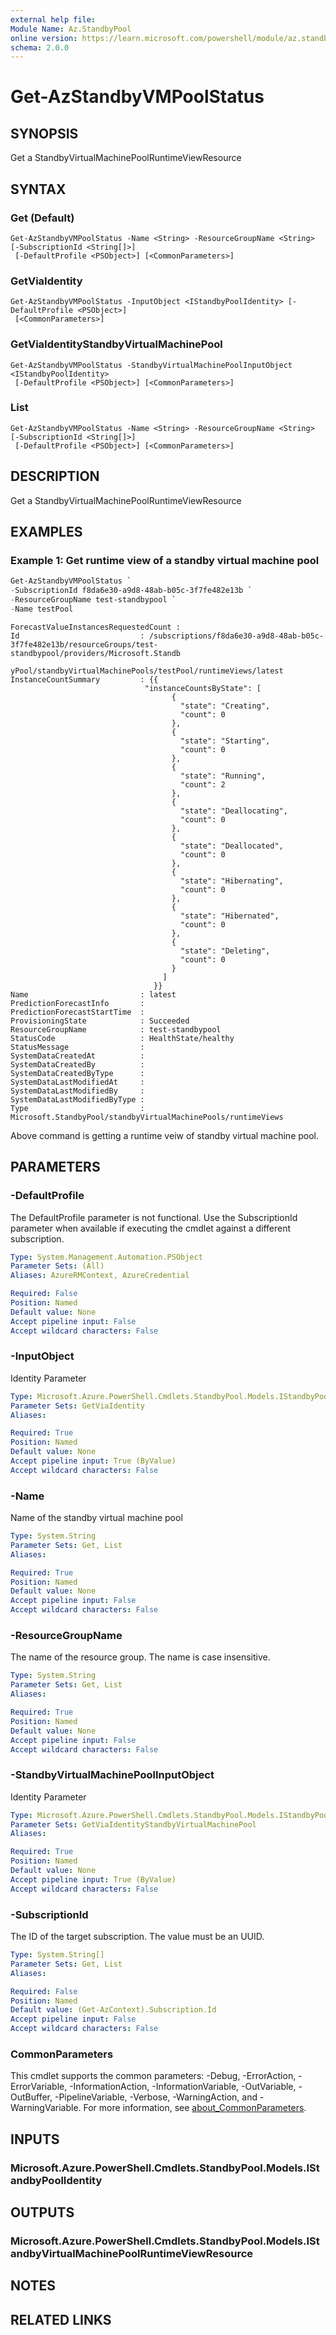 ```yaml
---
external help file:
Module Name: Az.StandbyPool
online version: https://learn.microsoft.com/powershell/module/az.standbypool/get-azstandbyvmpoolstatus
schema: 2.0.0
---
```


# Get-AzStandbyVMPoolStatus

## SYNOPSIS
Get a StandbyVirtualMachinePoolRuntimeViewResource

## SYNTAX

### Get (Default)
```
Get-AzStandbyVMPoolStatus -Name <String> -ResourceGroupName <String> [-SubscriptionId <String[]>]
 [-DefaultProfile <PSObject>] [<CommonParameters>]
```

### GetViaIdentity
```
Get-AzStandbyVMPoolStatus -InputObject <IStandbyPoolIdentity> [-DefaultProfile <PSObject>]
 [<CommonParameters>]
```

### GetViaIdentityStandbyVirtualMachinePool
```
Get-AzStandbyVMPoolStatus -StandbyVirtualMachinePoolInputObject <IStandbyPoolIdentity>
 [-DefaultProfile <PSObject>] [<CommonParameters>]
```

### List
```
Get-AzStandbyVMPoolStatus -Name <String> -ResourceGroupName <String> [-SubscriptionId <String[]>]
 [-DefaultProfile <PSObject>] [<CommonParameters>]
```

## DESCRIPTION
Get a StandbyVirtualMachinePoolRuntimeViewResource

## EXAMPLES

### Example 1: Get runtime view of a standby virtual machine pool
```powershell
Get-AzStandbyVMPoolStatus `
-SubscriptionId f8da6e30-a9d8-48ab-b05c-3f7fe482e13b `
-ResourceGroupName test-standbypool `
-Name testPool
```

```output
ForecastValueInstancesRequestedCount :
Id                           : /subscriptions/f8da6e30-a9d8-48ab-b05c-3f7fe482e13b/resourceGroups/test-standbypool/providers/Microsoft.Standb
                               yPool/standbyVirtualMachinePools/testPool/runtimeViews/latest
InstanceCountSummary         : {{
                              "instanceCountsByState": [
                                    {
                                      "state": "Creating",
                                      "count": 0
                                    },
                                    {
                                      "state": "Starting",
                                      "count": 0
                                    },
                                    {
                                      "state": "Running",
                                      "count": 2
                                    },
                                    {
                                      "state": "Deallocating",
                                      "count": 0
                                    },
                                    {
                                      "state": "Deallocated",
                                      "count": 0
                                    },
                                    {
                                      "state": "Hibernating",
                                      "count": 0
                                    },
                                    {
                                      "state": "Hibernated",
                                      "count": 0
                                    },
                                    {
                                      "state": "Deleting",
                                      "count": 0
                                    }
                                  ]
                                }}
Name                         : latest
PredictionForecastInfo       :
PredictionForecastStartTime  :
ProvisioningState            : Succeeded
ResourceGroupName            : test-standbypool
StatusCode                   : HealthState/healthy
StatusMessage                :
SystemDataCreatedAt          :
SystemDataCreatedBy          :
SystemDataCreatedByType      :
SystemDataLastModifiedAt     :
SystemDataLastModifiedBy     :
SystemDataLastModifiedByType :
Type                         : Microsoft.StandbyPool/standbyVirtualMachinePools/runtimeViews
```

Above command is getting a runtime veiw of standby virtual machine pool.

## PARAMETERS

### -DefaultProfile
The DefaultProfile parameter is not functional.
Use the SubscriptionId parameter when available if executing the cmdlet against a different subscription.

```yaml
Type: System.Management.Automation.PSObject
Parameter Sets: (All)
Aliases: AzureRMContext, AzureCredential

Required: False
Position: Named
Default value: None
Accept pipeline input: False
Accept wildcard characters: False
```

### -InputObject
Identity Parameter

```yaml
Type: Microsoft.Azure.PowerShell.Cmdlets.StandbyPool.Models.IStandbyPoolIdentity
Parameter Sets: GetViaIdentity
Aliases:

Required: True
Position: Named
Default value: None
Accept pipeline input: True (ByValue)
Accept wildcard characters: False
```

### -Name
Name of the standby virtual machine pool

```yaml
Type: System.String
Parameter Sets: Get, List
Aliases:

Required: True
Position: Named
Default value: None
Accept pipeline input: False
Accept wildcard characters: False
```

### -ResourceGroupName
The name of the resource group.
The name is case insensitive.

```yaml
Type: System.String
Parameter Sets: Get, List
Aliases:

Required: True
Position: Named
Default value: None
Accept pipeline input: False
Accept wildcard characters: False
```

### -StandbyVirtualMachinePoolInputObject
Identity Parameter

```yaml
Type: Microsoft.Azure.PowerShell.Cmdlets.StandbyPool.Models.IStandbyPoolIdentity
Parameter Sets: GetViaIdentityStandbyVirtualMachinePool
Aliases:

Required: True
Position: Named
Default value: None
Accept pipeline input: True (ByValue)
Accept wildcard characters: False
```

### -SubscriptionId
The ID of the target subscription.
The value must be an UUID.

```yaml
Type: System.String[]
Parameter Sets: Get, List
Aliases:

Required: False
Position: Named
Default value: (Get-AzContext).Subscription.Id
Accept pipeline input: False
Accept wildcard characters: False
```

### CommonParameters
This cmdlet supports the common parameters: -Debug, -ErrorAction, -ErrorVariable, -InformationAction, -InformationVariable, -OutVariable, -OutBuffer, -PipelineVariable, -Verbose, -WarningAction, and -WarningVariable. For more information, see [about_CommonParameters](http://go.microsoft.com/fwlink/?LinkID=113216).

## INPUTS

### Microsoft.Azure.PowerShell.Cmdlets.StandbyPool.Models.IStandbyPoolIdentity

## OUTPUTS

### Microsoft.Azure.PowerShell.Cmdlets.StandbyPool.Models.IStandbyVirtualMachinePoolRuntimeViewResource

## NOTES

## RELATED LINKS

